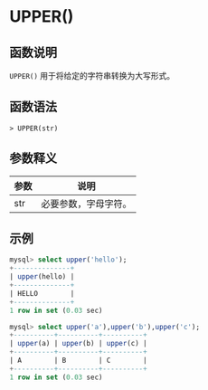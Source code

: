 # **UPPER()**

## **函数说明**

`UPPER()` 用于将给定的字符串转换为大写形式。

## **函数语法**

```
> UPPER(str)
```

## **参数释义**

|  参数   | 说明  |
|  ----  | ----  |
| str | 必要参数，字母字符。|

## **示例**

```sql
mysql> select upper('hello');
+--------------+
| upper(hello) |
+--------------+
| HELLO        |
+--------------+
1 row in set (0.03 sec)

mysql> select upper('a'),upper('b'),upper('c');
+----------+----------+----------+
| upper(a) | upper(b) | upper(c) |
+----------+----------+----------+
| A        | B        | C        |
+----------+----------+----------+
1 row in set (0.03 sec)
```
